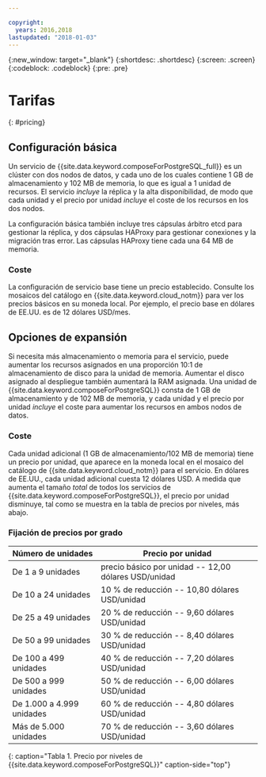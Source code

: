 ```yaml
---

copyright:
  years: 2016,2018
lastupdated: "2018-01-03"
---
```


{:new_window: target="_blank"}
{:shortdesc: .shortdesc}
{:screen: .screen}
{:codeblock: .codeblock}
{:pre: .pre}

# Tarifas
{: #pricing}

## Configuración básica
Un servicio de {{site.data.keyword.composeForPostgreSQL_full}} es un clúster con dos nodos de datos, y cada uno de los cuales contiene 1 GB de almacenamiento y 102 MB de memoria, lo que es igual a 1 unidad de recursos. El servicio _incluye_ la réplica y la alta disponibilidad, de modo que cada unidad y el precio por unidad _incluye_ el coste de los recursos en los dos nodos.

La configuración básica también incluye tres cápsulas árbitro etcd para gestionar la réplica, y dos cápsulas HAProxy para gestionar conexiones y la migración tras error. Las cápsulas HAProxy tiene cada una 64 MB de memoria.

### Coste
La configuración de servicio base tiene un precio establecido. Consulte los mosaicos del catálogo en {{site.data.keyword.cloud_notm}} para ver los precios básicos en su moneda local. Por ejemplo, el precio base en dólares de EE.UU. es de 12 dólares USD/mes.

## Opciones de expansión
Si necesita más almacenamiento o memoria para el servicio, puede aumentar los recursos asignados en una proporción 10:1 de almacenamiento de disco para la unidad de memoria. Aumentar el disco asignado al despliegue también aumentará la RAM asignada. Una unidad de {{site.data.keyword.composeForPostgreSQL}} consta de 1 GB de almacenamiento y de 102 MB de memoria, y cada unidad y el precio por unidad _incluye_ el coste para aumentar los recursos en ambos nodos de datos.

### Coste
Cada unidad adicional (1 GB de almacenamiento/102 MB de memoria) tiene un precio por unidad, que aparece en la moneda local en el mosaico del catálogo de {{site.data.keyword.cloud_notm}} para el servicio. En dólares de EE.UU., cada unidad adicional cuesta 12 dólares USD. A medida que aumenta el tamaño _total_ de todos los servicios de {{site.data.keyword.composeForPostgreSQL}}, el precio por unidad disminuye, tal como se muestra en la tabla de precios por niveles, más abajo.

### Fijación de precios por grado
Número de unidades|Precio por unidad
----------|-----------
De 1 a 9 unidades|precio básico por unidad -- 12,00 dólares USD/unidad
De 10 a 24 unidades|10 % de reducción -- 10,80 dólares USD/unidad
De 25 a 49 unidades|20 % de reducción -- 9,60 dólares USD/unidad
De 50 a 99 unidades|30 % de reducción -- 8,40 dólares USD/unidad
De 100 a 499 unidades|40 % de reducción -- 7,20 dólares USD/unidad
De 500 a 999 unidades|50 % de reducción -- 6,00 dólares USD/unidad
De 1.000 a 4.999 unidades|60 % de reducción -- 4,80 dólares USD/unidad
Más de 5.000 unidades|70 % de reducción -- 3,60 dólares USD/unidad
{: caption="Tabla 1. Precio por niveles de {{site.data.keyword.composeForPostgreSQL}}" caption-side="top"}
